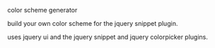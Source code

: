 color scheme generator

build your own color scheme for the jquery snippet plugin.

uses jquery ui and the jquery snippet and jquery colorpicker plugins.